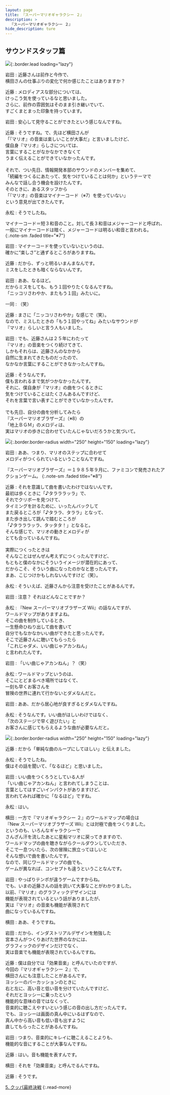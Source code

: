 ```yaml
---
layout: page
title: 『スーパーマリオギャラクシー ２』
description: >
  『スーパーマリオギャラクシー ２』
hide_description: ture
---
```


## サウンドスタッフ篇

![](/interviews/jp/wii/sb4j/vol3/img/mainvisual4.jpg){:.border.lead loading="lazy"}

岩田
: 近藤さんは前作と今作で、<br>横田さんの仕事ぶりの変化で何か感じたことはありますか？

近藤
: メロディアスな部分については、<br>けっこう気を使っているなと思いました。<br>さらに、前作の雰囲気はそのまま引き継いでいて、<br>すごくまとまった印象を持っています。

岩田
: 安心して見守ることができたという感じなんですね。

近藤
: そうですね。で、先ほど横田さんが<br>「『マリオ』の音楽は楽しいことが大事だ」と言いましたけど、<br>僕自身『マリオ』らしさについては、<br>言葉にすることがなかなかできなくて<br>うまく伝えることができていなかったんです。<br>&nbsp;<br>それで、つい先日、情報開発本部のサウンドのメンバーを集めて、<br>「続編をつくるにあたって、気をつけていることは何か」というテーマで<br>みんなで話し合う機会を設けたんです。<br>そのときに、あるスタッフから<br>「『マリオ』の音楽はマイナーコード（※7）を使っていない」<br>という意見が出てきたんです。

永松
: そうでしたね。

マイナーコード＝短３和音のこと。対して長３和音はメジャーコードと呼ばれ、一般にマイナーコードは暗く、メジャーコードは明るい和音と言われる。
{:.note-sm .faded title="※7"}

岩田
: マイナーコードを使っていないというのは、<br>確かに“楽しさ”と通ずるところがありますね。

近藤
: だから、ずっと明るいまんまなんです。<br>ミスをしたときも暗くならないんです。

岩田
: ああ、なるほど。<br>だからミスをしても、もう１回やりたくなるんですね。<br>「ニッコリさわやか、またもう１回」みたいに。

一同
: （笑）

近藤
: まさに「ニッコリさわやか」な感じで（笑）。<br>なので、ミスしたときの「もう１回やってね」みたいなサウンドが<br>『マリオ』らしいと言う人もいました。

岩田
: でも、近藤さんは２５年にわたって<br>『マリオ』の音楽をつくり続けてきて、<br>しかもそれらは、近藤さんのなかから<br>自然に生まれてきたものだったので、<br>なかなか言葉にすることができなかったんですね。

近藤
: そうなんです。<br>僕も言われるまで気がつかなかったんです。<br>それに、僕自身が『マリオ』の曲をつくるときに<br>気をつけていることはたくさんあるんですけど、<br>それを言葉で言い表すことができていなかったんです。<br>&nbsp;<br>でも先日、自分の曲を分析してみたら<br>『スーパーマリオブラザーズ』（※8）の<br>「地上ＢＧＭ」のメロディは、<br>実はマリオの歩きに合わせていたんじゃないだろうかと気づいて。

![](/interviews/jp/wii/sb4j/vol3/img/photo012.jpg){:.border.border-radius width="250" height="150" loading="lazy"}

岩田
: ああ、つまり、マリオのステップに合わせて<br>メロディがつくられているということなんですね。

『スーパーマリオブラザーズ』＝１９８５年９月に、ファミコンで発売されたアクションゲーム。
{:.note-sm .faded title="※8"}

近藤
: それを意識して曲を書いたわけではないんです。<br>最初は歩くときに「♪タラララッラ」で、<br>それでクリボーを見つけて、<br>タイミングを計るために、いったんバックして<br>また戻るところが「♪タララ、タララ」となって、<br>また歩き出して跳んで踏むところが<br>「♪タラララッラ、タッタタ！」となると。<br>そんな感じで、マリオの動きとメロディが<br>とても合っているんですね。<br>&nbsp;<br>実際につくったときは<br>そんなことはぜんぜん考えずにつくったんですけど、<br>もともと僕のなかにそういうイメージが潜在的にあって、<br>だからこそ、そういう曲になったのかなと思ったんです。<br>まあ、こじつけかもしれないんですけど（笑）。

永松
: そういえば、近藤さんから注意を受けたことがあるんです。

岩田
: 注意？ それはどんなことですか？

永松
: 『New スーパーマリオブラザーズ Wii』の話なんですが、<br>ワールドマップがありますよね。<br>そこの曲を制作しているとき、<br>一生懸命ひねり出して曲を書いて<br>自分でもなかなかいい曲ができたと思ったんです。<br>そこで近藤さんに聴いてもらったら<br>「これじゃダメ、いい曲じゃアカンねん」<br>と言われたんです。

岩田
: 「いい曲じゃアカンねん」？（笑）

永松
: ワールドマップというのは、<br>そこにとどまるべき場所ではなくて、<br>一刻も早くお客さんを<br>冒険の世界に連れて行かないとダメなんだと。

岩田
: ああ、だから居心地が良すぎるとダメなんですね。

永松
: そうなんです。いい曲がほしいわけではなく、<br>「次のステージで早く遊びたい」と<br>お客さんに感じてもらえるような曲が必要なんだと。

![](/interviews/jp/wii/sb4j/vol3/img/photo013.jpg){:.border.border-radius width="250" height="150" loading="lazy"}

近藤
: だから「単純な曲のループにしてほしい」と伝えました。

永松
: そうでしたね。<br>僕はその話を聞いて、「なるほど」と思いました。

岩田
: いい曲をつくろうとしている人が<br>「いい曲じゃアカンねん」と言われてしまうことは、<br>言葉としてはすごいインパクトがありますけど、<br>言われてみれば確かに「なるほど」ですね。

永松
: はい。

横田
: 一方で『マリオギャラクシー ２』のワールドマップの場合は<br>『New スーパーマリオブラザーズ Wii』とは対極で曲をつくりました。<br>というのも、いろんなギャラクシーで<br>さんざん汗を流したあとに星船マリオに戻ってきますので、<br>ワールドマップの曲を聴きながらクールダウンしていただき、<br>そこで一息ついたら、次の冒険に旅立ってほしいと<br>そんな想いで曲を書いたんです。<br>なので、同じワールドマップの曲でも、<br>ゲームが異なれば、コンセプトも違うということなんです。

岩田
: やっぱりテンポが違うゲームですからね。<br>でも、いまの近藤さんの話を訊いて大事なことがわかりました。<br>以前、『マリオ』のグラフィックデザインには<br>機能が表現されているという話がありましたが、<br>実は『マリオ』の音楽も機能が表現されて<br>曲になっているんですね。

横田
: ああ、そうですね。

岩田
: だから、インダストリアルデザインを勉強した<br>宮本さんがつくりあげた世界のなかには、<br>グラフィックのデザインだけでなく、<br>実は音楽でも機能が表現されているんですね。

近藤
: 僕は自分では「効果音楽」と呼んでいたのですが、<br>今回の『マリオギャラクシー ２』で、<br>横田さんにも注意したことがあるんです。<br>ヨッシーのパーカッションのときに<br>右と左に、高い音と低い音を分けていたんですけど、<br>それだとヨッシーに乗ったという<br>機能的な意味の音ではなくって、<br>音楽的に聴こえやすいという感じの音の出し方だったんです。<br>でも、ヨッシーは画面の真ん中にいるはずなので、<br>真ん中から高い音も低い音も出すように<br>直してもらったことがあるんですね。

岩田
: つまり、音楽的にキレイに聴こえることよりも、<br>機能的な音にすることが大事なんですね。

近藤
: はい。音も機能を表すんです。

横田
: それを「効果音楽」と呼んでるんですね。

近藤
: そうです。

[5. クッパ最終決戦](5.md)
{:.read-more}

